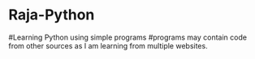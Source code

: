 # Raja-Python
#Learning Python using simple programs
#programs may contain code from other sources as I am learning from multiple websites.
